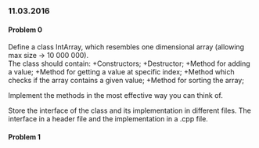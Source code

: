 ### 11.03.2016

#### Problem 0

Define a class IntArray, which resembles one dimensional array (allowing max size -> 10 000 000).  
The class should contain: 
+Constructors; 
+Destructor;
+Method for adding a value; 
+Method for getting a value at specific index; 
+Method which checks if the array contains a given value;
+Method for sorting the array;

Implement the methods in the most effective way you can think of.

Store the interface of the class and its implementation in different files. The interface in a header file and the implementation in a .cpp file. 

#### Problem 1
